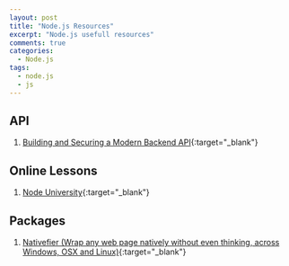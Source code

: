 ```yaml
---
layout: post
title: "Node.js Resources"
excerpt: "Node.js usefull resources"
comments: true
categories:
  - Node.js
tags: 
  - node.js
  - js
---
```


## API
1. [Building and Securing a Modern Backend API](https://scotch.io/tutorials/building-and-securing-a-modern-backend-api){:target="_blank"}
 
## Online Lessons
1. [Node University](http://node.university/){:target="_blank"}

## Packages
1. [Nativefier (Wrap any web page natively without even thinking, across Windows, OSX and Linux)](https://github.com/jiahaog/nativefier){:target="_blank"}
